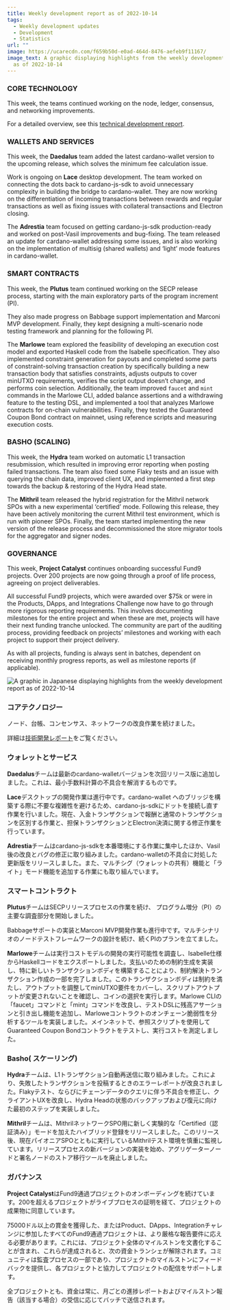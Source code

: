 ```yaml
---
title: Weekly development report as of 2022-10-14
tags:
  - Weekly development updates
  - Development
  - Statistics
url: ""
image: https://ucarecdn.com/f659b50d-e0ad-464d-8476-aefeb9f11167/
image_text: A graphic displaying highlights from the weekly development report
  as of 2022-10-14
---
```


### CORE TECHNOLOGY

This week, the teams continued working on the node, ledger, consensus, and networking improvements.

For a detailed overview, see this [technical development report](https://input-output-hk.github.io/cardano-updates/).

### WALLETS AND SERVICES

This week, the **Daedalus** team added the latest cardano-wallet version to the upcoming release, which solves the minimum fee calculation issue. 

Work is ongoing on **Lace** desktop development. The team worked on connecting the dots back to cardano-js-sdk to avoid unnecessary complexity in building the bridge to cardano-wallet. They are now working on the differentiation of incoming transactions between rewards and regular transactions as well as fixing issues with collateral transactions and Electron closing.

The **Adrestia** team focused on getting cardano-js-sdk production-ready and worked on post-Vasil improvements and bug-fixing. The team released an update for cardano-wallet addressing some issues, and is also working on the implementation of multisig (shared wallets) and ‘light’ mode features in cardano-wallet.

### SMART CONTRACTS

This week, the **Plutus** team continued working on the SECP release process, starting with the main exploratory parts of the program increment (PI).

They also made progress on Babbage support implementation and Marconi MVP development. Finally, they kept designing a multi-scenario node testing framework and planning for the following PI.

The **Marlowe** team explored the feasibility of developing an execution cost model and exported Haskell code from the Isabelle specification. They also implemented constraint generation for payouts and completed some parts of constraint-solving transaction creation by specifically building a new transaction body that satisfies constraints, adjusts outputs to cover minUTXO requirements, verifies the script output doesn’t change, and performs coin selection. Additionally, the team improved `faucet` and `mint` commands in the Marlowe CLI, added balance assertions and a withdrawing feature to the testing DSL, and implemented a tool that analyzes Marlowe contracts for on-chain vulnerabilities. Finally, they tested the Guaranteed Coupon Bond contract on mainnet, using reference scripts and measuring execution costs. 

### BASHO (SCALING)

This week, the **Hydra** team worked on automatic L1 transaction resubmission, which resulted in improving error reporting when posting failed transactions. The team also fixed some Flaky tests and an issue with querying the chain data, improved client UX, and implemented a first step towards the backup & restoring of the Hydra Head state. 

The **Mithril** team released the hybrid registration for the Mithril network SPOs with a new experimental ‘certified’ mode. Following this release, they have been actively monitoring the current Mithril test environment, which is run with pioneer SPOs. Finally, the team started implementing the new version of the release process and decommissioned the store migrator tools for the aggregator and signer nodes.

### GOVERNANCE

This week, **Project Catalyst** continues onboarding successful Fund9 projects. Over 200 projects are now going through a proof of life process, agreeing on project deliverables. 

All successful Fund9 projects, which were awarded over $75k or were in the Products, DApps, and Integrations Challenge now have to go through more rigorous reporting requirements. This involves documenting milestones for the entire project and when these are met, projects will have their next funding tranche unlocked. The community are part of the auditing process, providing feedback on projects’ milestones and working with each project to support their project delivery. 

As with all projects, funding is always sent in batches, dependent on receiving monthly progress reports, as well as milestone reports (if applicable).

  
![A graphic in Japanese displaying highlights from the weekly development report as of 2022-10-14](https://ucarecdn.com/7da7723d-3b38-4370-9c80-588652382928/)

### コアテクノロジー

ノード、台帳、コンセンサス、ネットワークの改良作業を続けました。

詳細は[技術開発レポート](https://input-output-hk.github.io/cardano-updates/)をご覧ください。

### ウォレットとサービス 

**Daedalus**チームは最新のcardano-walletバージョンを次回リリース版に追加しました。これは、最小手数料計算の不具合を解消するものです。 

**Lace**デスクトップの開発作業は進行中です。cardano-wallet へのブリッジを構築する際に不要な複雑性を避けるため、cardano-js-sdkにドットを接続し直す作業を行いました。現在、入金トランザクションで報酬と通常のトランザクションを区別する作業と、担保トランザクションとElectron決済に関する修正作業を行っています。

**Adrestia**チームはcardano-js-sdkを本番環境にする作業に集中したほか、Vasil後の改良とバグの修正に取り組みました。cardano-walletの不具合に対処した更新版をリリースしました。また、マルチシグ（ウォレットの共有）機能と「ライト」モード機能を追加する作業にも取り組んでいます。

### スマートコントラクト

**Plutus**チームはSECPリリースプロセスの作業を続け、 プログラム増分（PI）の主要な調査部分を開始しました。

Babbageサポートの実装とMarconi MVP開発作業も進行中です。マルチシナリオのノードテストフレームワークの設計を続け、続くPIのプランを立てました。

**Marlowe**チームは実行コストモデルの開発の実行可能性を調査し、Isabelle仕様からHaskellコードをエクスポートしました。支払いのための制約生成を実装し、特に新しいトランザクションボディを構築することにより、制約解決トランザクション作成の一部を完了しました。このトランザクションボディは制約を満たし、アウトプットを調整してminUTXO要件をカバーし、スクリプトアウトプットが変更されないことを確認し、コインの選択を実行します。Marlowe CLIの「faucet」コマンドと「mint」コマンドを改良し、テストDSLに残高アサーションと引き出し機能を追加し、Marloweコントラクトのオンチェーン脆弱性を分析するツールを実装しました。メインネットで、参照スクリプトを使用してGuaranteed Coupon Bondコントラクトをテストし、実行コストを測定しました。 

### Basho( スケーリング)

**Hydra**チームは、L1トランザクション自動再送信に取り組みました。これにより、失敗したトランザクションを投稿するときのエラーレポートが改良されました。Flakyテスト、ならびにチェーンデータのクエリに伴う不具合を修正し、クライアントUXを改良し、Hydra Headの状態のバックアップおよび復元に向けた最初のステップを実装しました。 

**Mithril**チームは、MithrilネットワークSPO用に新しく実験的な「Certified（認証済み）」モードを加えたハイブリッド登録をリリースしました。このリリース後、現在パイオニアSPOとともに実行しているMithrilテスト環境を慎重に監視しています。リリースプロセスの新バージョンの実装を始め、アグリゲーターノードと署名ノードのストア移行ツールを廃止しました。

### ガバナンス

**Project Catalyst**はFund9通過プロジェクトのオンボーディングを続けています。200を超えるプロジェクトがライブプロセスの証明を経て、プロジェクトの成果物に同意しています。 

75000ドル以上の賞金を獲得した、またはProduct、DApps、Integrationチャレンジに参加したすべてのFund9通過プロジェクトは、より厳格な報告要件に応える必要があります。これには、プロジェクト全体のマイルストンを文書化することが含まれ、これらが達成されると、次の資金トランシェが解除されます。コミュニティは監査プロセスの一部であり、プロジェクトのマイルストンにフィードバックを提供し、各プロジェクトと協力してプロジェクトの配信をサポートします。 

全プロジェクトとも、資金は常に、月ごとの進捗レポートおよびマイルストン報告（該当する場合）の受信に応じてバッチで送信されます。
